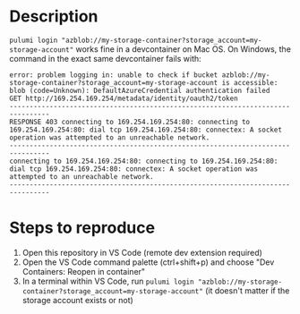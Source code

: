 # Description
`pulumi login "azblob://my-storage-container?storage_account=my-storage-account"` works fine in a devcontainer on Mac OS. On Windows, the command in the exact same devcontainer fails with:

```
error: problem logging in: unable to check if bucket azblob://my-storage-container?storage_account=my-storage-account is accessible: blob (code=Unknown): DefaultAzureCredential authentication failed
GET http://169.254.169.254/metadata/identity/oauth2/token
--------------------------------------------------------------------------------
RESPONSE 403 connecting to 169.254.169.254:80: connecting to 169.254.169.254:80: dial tcp 169.254.169.254:80: connectex: A socket operation was attempted to an unreachable network.
--------------------------------------------------------------------------------
connecting to 169.254.169.254:80: connecting to 169.254.169.254:80: dial tcp 169.254.169.254:80: connectex: A socket operation was attempted to an unreachable network.
--------------------------------------------------------------------------------
```

# Steps to reproduce

1. Open this repository in VS Code (remote dev extension required)
2. Open the VS Code command palette (ctrl+shift+p) and choose "Dev Containers: Reopen in container"
3. In a terminal within VS Code, run `pulumi login "azblob://my-storage-container?storage_account=my-storage-account"` (it doesn't matter if the storage account exists or not)